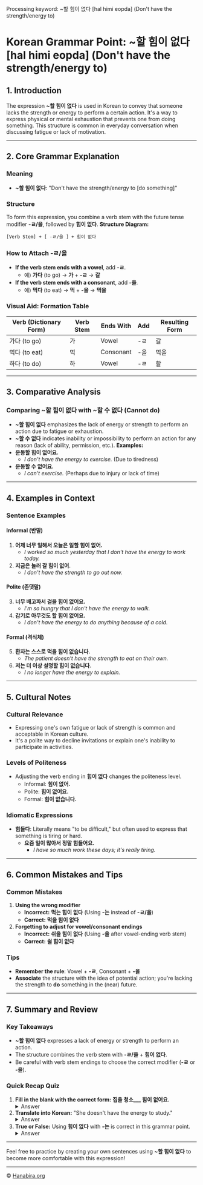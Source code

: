 Processing keyword: ~할 힘이 없다 [hal himi eopda] (Don't have the strength/energy to)
# Korean Grammar Point: ~할 힘이 없다 [hal himi eopda] (Don't have the strength/energy to)

## 1. Introduction
The expression **~할 힘이 없다** is used in Korean to convey that someone lacks the strength or energy to perform a certain action. It's a way to express physical or mental exhaustion that prevents one from doing something. This structure is common in everyday conversation when discussing fatigue or lack of motivation.

---
## 2. Core Grammar Explanation
### Meaning
- **~할 힘이 없다**: "Don't have the strength/energy to [do something]"
### Structure
To form this expression, you combine a verb stem with the future tense modifier **-ㄹ/을**, followed by **힘이 없다**.
**Structure Diagram:**
```
[Verb Stem] + [ -ㄹ/을 ] + 힘이 없다
```
### How to Attach **-ㄹ/을**
- **If the verb stem ends with a vowel**, add **-ㄹ**.
  - 예) **가다** (to go) → **가** + **-ㄹ** → **갈**
- **If the verb stem ends with a consonant**, add **-을**.
  - 예) **먹다** (to eat) → **먹** + **-을** → **먹을**
### Visual Aid: Formation Table
| Verb (Dictionary Form) | Verb Stem | Ends With | Add | Resulting Form |
|------------------------|-----------|-----------|-----|----------------|
| 가다 (to go)           | 가         | Vowel     | -ㄹ | 갈             |
| 먹다 (to eat)          | 먹         | Consonant | -을 | 먹을           |
| 하다 (to do)           | 하         | Vowel     | -ㄹ | 할             |
---
## 3. Comparative Analysis
### Comparing **~할 힘이 없다** with **~할 수 없다** (Cannot do)
- **~할 힘이 없다** emphasizes the lack of energy or strength to perform an action due to fatigue or exhaustion.
- **~할 수 없다** indicates inability or impossibility to perform an action for any reason (lack of ability, permission, etc.).
**Examples:**
- **운동할 힘이 없어요.**
  - *I don't have the energy to exercise.* (Due to tiredness)
- **운동할 수 없어요.**
  - *I can't exercise.* (Perhaps due to injury or lack of time)
---
## 4. Examples in Context
### Sentence Examples
#### Informal (반말)
1. **어제 너무 일해서 오늘은 일할 힘이 없어.**
   - *I worked so much yesterday that I don't have the energy to work today.*
2. **지금은 놀러 갈 힘이 없어.**
   - *I don't have the strength to go out now.*
#### Polite (존댓말)
3. **너무 배고파서 걸을 힘이 없어요.**
   - *I'm so hungry that I don't have the energy to walk.*
4. **감기로 아무것도 할 힘이 없어요.**
   - *I don't have the energy to do anything because of a cold.*
#### Formal (격식체)
5. **환자는 스스로 먹을 힘이 없습니다.**
   - *The patient doesn't have the strength to eat on their own.*
6. **저는 더 이상 설명할 힘이 없습니다.**
   - *I no longer have the energy to explain.*
---
## 5. Cultural Notes
### Cultural Relevance
- Expressing one's own fatigue or lack of strength is common and acceptable in Korean culture.
- It's a polite way to decline invitations or explain one's inability to participate in activities.
### Levels of Politeness
- Adjusting the verb ending in **힘이 없다** changes the politeness level.
  - Informal: **힘이 없어.**
  - Polite: **힘이 없어요.**
  - Formal: **힘이 없습니다.**
### Idiomatic Expressions
- **힘들다**: Literally means "to be difficult," but often used to express that something is tiring or hard.
  - **요즘 일이 많아서 정말 힘들어요.**
    - *I have so much work these days; it's really tiring.*
---
## 6. Common Mistakes and Tips
### Common Mistakes
1. **Using the wrong modifier**
   - **Incorrect:** **먹는 힘이 없다** (Using **-는** instead of **-ㄹ/을**)
   - **Correct:** **먹을 힘이 없다**
2. **Forgetting to adjust for vowel/consonant endings**
   - **Incorrect:** **쉬을 힘이 없다** (Using **-을** after vowel-ending verb stem)
   - **Correct:** **쉴 힘이 없다**
### Tips
- **Remember the rule**: Vowel + **-ㄹ**, Consonant + **-을**
- **Associate** the structure with the idea of potential action; you're lacking the strength to **do** something in the (near) future.
---
## 7. Summary and Review
### Key Takeaways
- **~할 힘이 없다** expresses a lack of energy or strength to perform an action.
- The structure combines the verb stem with **-ㄹ/을** + **힘이 없다**.
- Be careful with verb stem endings to choose the correct modifier (**-ㄹ** or **-을**).
### Quick Recap Quiz
1. **Fill in the blank with the correct form:**
   **집을 청소___ 힘이 없어요.**
   <details><summary>Answer</summary>
   **청소할 힘이 없어요.**
   </details>
2. **Translate into Korean:**
   "She doesn't have the energy to study."
   <details><summary>Answer</summary>
   **그녀는 공부할 힘이 없어요.**
   </details>
3. **True or False:**
   Using **힘이 없다** with **-는** is correct in this grammar point.
   <details><summary>Answer</summary>
   **False**. You should use **-ㄹ/을**.
   </details>
---
Feel free to practice by creating your own sentences using **~할 힘이 없다** to become more comfortable with this expression!

---
© [Hanabira.org](https://hanabira.org)
